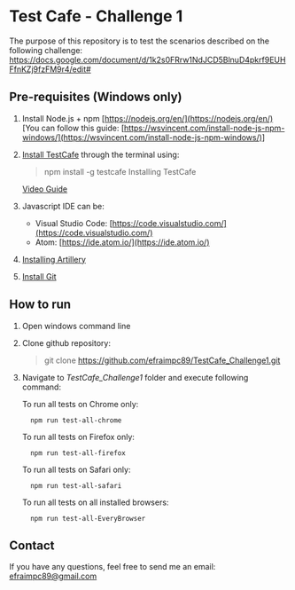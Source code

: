 # Test Cafe - Challenge 1

The purpose of this repository is to test the scenarios described on the following challenge:
https://docs.google.com/document/d/1k2s0FRrw1NdJCD5BlnuD4pkrf9EUHFfnKZj9fzFM9r4/edit#

## Pre-requisites (Windows only)

1. Install Node.js + npm [https://nodejs.org/en/](https://nodejs.org/en/)  
[You can follow this guide: [https://wsvincent.com/install-node-js-npm-windows/](https://wsvincent.com/install-node-js-npm-windows/)]  
  
2. [Install TestCafe](https://devexpress.github.io/testcafe/documentation/getting-started/) through the terminal using:
	>npm install -g testcafe Installing TestCafe 

	[Video Guide](https://drive.google.com/file/d/1pHzcL2CQF4lP4yH0dZUb_2gLozUq8q4f/view?usp=sharing)  
  
3. Javascript IDE can be:  
	- Visual Studio Code: [https://code.visualstudio.com/](https://code.visualstudio.com/)  
	- Atom: [https://ide.atom.io/](https://ide.atom.io/)  
  
4. [Installing Artillery](https://artillery.io/docs/guides/getting-started/installing-artillery.html)
5. [Install Git](https://git-scm.com/downloads)

## How to run 

1. Open windows command line
2. Clone github repository: 
	> git clone https://github.com/efraimpc89/TestCafe_Challenge1.git
3. Navigate to *TestCafe_Challenge1* folder and execute following command:

	To run all tests on Chrome only:

		 npm run test-all-chrome

	To run all tests on Firefox only:

		 npm run test-all-firefox

	To run all tests on Safari only:

		 npm run test-all-safari

	To run all tests on all installed browsers:

		 npm run test-all-EveryBrowser

## Contact

If you have any questions, feel free to send me an email:
efraimpc89@gmail.com
